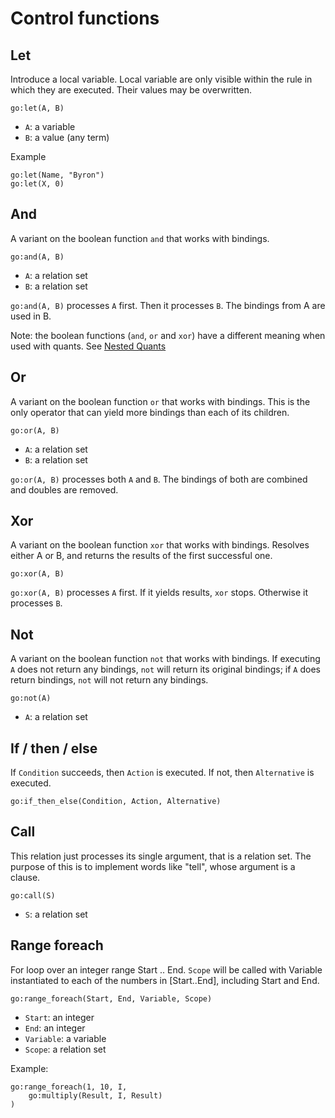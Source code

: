 # Control functions

## Let

Introduce a local variable. Local variable are only visible within the rule in which they are executed. Their values may be overwritten.

    go:let(A, B)

* `A`: a variable
* `B`: a value (any term)    

Example 

    go:let(Name, "Byron")
    go:let(X, 0)

## And

A variant on the boolean function `and` that works with bindings.

    go:and(A, B)
    
* `A`: a relation set
* `B`: a relation set    

`go:and(A, B)` processes `A` first. Then it processes `B`. The bindings from A are used in B.

Note: the boolean functions (`and`, `or` and `xor`) have a different meaning when used with quants. See [Nested Quants](quantification.md#nested-quants) 

## Or

A variant on the boolean function `or` that works with bindings. This is the only operator that can yield more bindings than each of its children.

    go:or(A, B)
    
* `A`: a relation set
* `B`: a relation set    

`go:or(A, B)` processes both `A` and `B`. The bindings of both are combined and doubles are removed.

## Xor

A variant on the boolean function `xor` that works with bindings. Resolves either A or B, and returns the results of the first successful one. 

    go:xor(A, B)
    
`go:xor(A, B)` processes `A` first. If it yields results, `xor` stops. Otherwise it processes `B`.     

## Not

A variant on the boolean function `not` that works with bindings. If executing `A` does not return any bindings, `not` will return its original bindings; if `A` does return bindings, `not` will not return any bindings. 

    go:not(A)
    
* `A`: a relation set   

## If / then / else

If `Condition` succeeds, then `Action` is executed. If not, then `Alternative` is executed. 

    go:if_then_else(Condition, Action, Alternative)     

## Call

This relation just processes its single argument, that is a relation set. The purpose of this is to implement words like "tell", whose argument is a clause.

    go:call(S)
    
* `S`: a relation set    

## Range foreach

For loop over an integer range Start .. End. `Scope` will be called with Variable instantiated to each of the numbers in [Start..End], including Start and End. 

    go:range_foreach(Start, End, Variable, Scope)
    
* `Start`: an integer
* `End`: an integer
* `Variable`: a variable    
* `Scope`: a relation set    

Example:

    go:range_foreach(1, 10, I,
        go:multiply(Result, I, Result)
    )     

